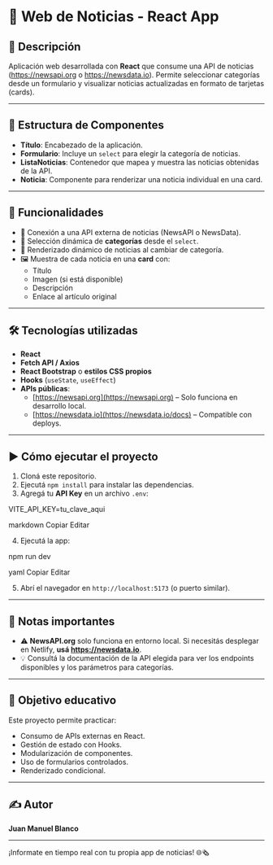 # 📰 Web de Noticias - React App

## 📌 Descripción

Aplicación web desarrollada con **React** que consume una API de noticias (https://newsapi.org o https://newsdata.io). Permite seleccionar categorías desde un formulario y visualizar noticias actualizadas en formato de tarjetas (cards).

---

## 🧩 Estructura de Componentes

- **Título**: Encabezado de la aplicación.
- **Formulario**: Incluye un `select` para elegir la categoría de noticias.
- **ListaNoticias**: Contenedor que mapea y muestra las noticias obtenidas de la API.
- **Noticia**: Componente para renderizar una noticia individual en una card.

---

## 🎯 Funcionalidades

- 🔌 Conexión a una API externa de noticias (NewsAPI o NewsData).
- 📂 Selección dinámica de **categorías** desde el `select`.
- 🧠 Renderizado dinámico de noticias al cambiar de categoría.
- 🖼️ Muestra de cada noticia en una **card** con:
  - Título
  - Imagen (si está disponible)
  - Descripción
  - Enlace al artículo original

---

## 🛠️ Tecnologías utilizadas

- **React**
- **Fetch API / Axios**
- **React Bootstrap** o **estilos CSS propios**
- **Hooks** (`useState`, `useEffect`)
- **APIs públicas**:
  - [https://newsapi.org](https://newsapi.org) – Solo funciona en desarrollo local.
  - [https://newsdata.io](https://newsdata.io/docs) – Compatible con deploys.

---

## ▶️ Cómo ejecutar el proyecto

1. Cloná este repositorio.
2. Ejecutá `npm install` para instalar las dependencias.
3. Agregá tu **API Key** en un archivo `.env`:

VITE_API_KEY=tu_clave_aqui

markdown
Copiar
Editar

4. Ejecutá la app:

npm run dev

yaml
Copiar
Editar

5. Abrí el navegador en `http://localhost:5173` (o puerto similar).

---

## 📝 Notas importantes

- ⚠️ **NewsAPI.org** solo funciona en entorno local. Si necesitás desplegar en Netlify, **usá https://newsdata.io**.
- 💡 Consultá la documentación de la API elegida para ver los endpoints disponibles y los parámetros para categorías.

---

## 🎯 Objetivo educativo

Este proyecto permite practicar:

- Consumo de APIs externas en React.
- Gestión de estado con Hooks.
- Modularización de componentes.
- Uso de formularios controlados.
- Renderizado condicional.

---

## ✍️ Autor

**Juan Manuel Blanco**

---

¡Informate en tiempo real con tu propia app de noticias! 🌐🗞️